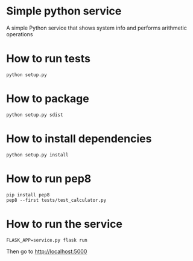 # Simple python service
A simple Python service that shows system info and performs arithmetic operations

# How to run tests
```
python setup.py
```

# How to package
```
python setup.py sdist
```

# How to install dependencies
```
python setup.py install
```
# How to run pep8
```
pip install pep8
pep8 --first tests/test_calculator.py
```
# How to run the service
```
FLASK_APP=service.py flask run
```
Then go to [http://localhost:5000](http://localhost:5000)
